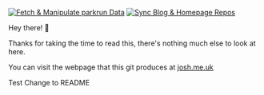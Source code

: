 [![Fetch & Manipulate parkrun Data](https://github.com/josh-justjosh/homepage/actions/workflows/data-handling.yml/badge.svg)](https://github.com/josh-justjosh/homepage/actions/workflows/data-handling.yml) [![Sync Blog & Homepage Repos](https://github.com/josh-justjosh/homepage/actions/workflows/copy%20shared%20files.yml/badge.svg)](https://github.com/josh-justjosh/homepage/actions/workflows/copy%20shared%20files.yml)

Hey there! 👋

Thanks for taking the time to read this, there's nothing much else to look at here.

You can visit the webpage that this git produces at [josh.me.uk](https://www.josh.me.uk)

Test Change to README
